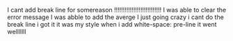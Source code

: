 I cant add break line for somereason !!!!!!!!!!!!!!!!!!!!!!!!!!!
I was able to clear the error message
I was abble to add the averge
I just going crazy i  cant do the break line
i got it it was my style when i add white-space: pre-line it went welllllll 
